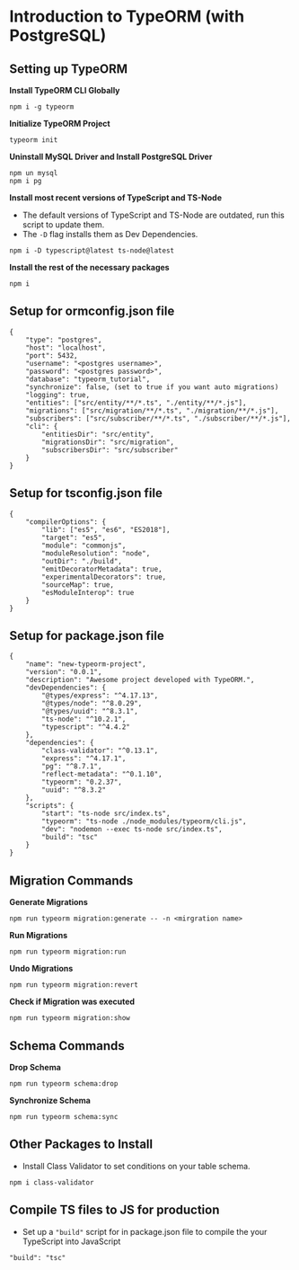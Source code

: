 # Introduction to TypeORM (with PostgreSQL)

## Setting up TypeORM

**Install TypeORM CLI Globally**

```
npm i -g typeorm
```

**Initialize TypeORM Project**

```
typeorm init
```

**Uninstall MySQL Driver and Install PostgreSQL Driver**

```
npm un mysql
npm i pg
```

**Install most recent versions of TypeScript and TS-Node**

- The default versions of TypeScript and TS-Node are outdated, run this script to update them.
- The `-D` flag installs them as Dev Dependencies.

```
npm i -D typescript@latest ts-node@latest
```

**Install the rest of the necessary packages**

```
npm i
```

## Setup for ormconfig.json file

```
{
	"type": "postgres",
	"host": "localhost",
	"port": 5432,
	"username": "<postgres username>",
	"password": "<postgres password>",
	"database": "typeorm_tutorial",
	"synchronize": false, (set to true if you want auto migrations)
	"logging": true,
	"entities": ["src/entity/**/*.ts", "./entity/**/*.js"],
	"migrations": ["src/migration/**/*.ts", "./migration/**/*.js"],
	"subscribers": ["src/subscriber/**/*.ts", "./subscriber/**/*.js"],
	"cli": {
		"entitiesDir": "src/entity",
		"migrationsDir": "src/migration",
		"subscribersDir": "src/subscriber"
	}
}

```

## Setup for tsconfig.json file

```
{
	"compilerOptions": {
		"lib": ["es5", "es6", "ES2018"],
		"target": "es5",
		"module": "commonjs",
		"moduleResolution": "node",
		"outDir": "./build",
		"emitDecoratorMetadata": true,
		"experimentalDecorators": true,
		"sourceMap": true,
		"esModuleInterop": true
	}
}
```

## Setup for package.json file

```
{
	"name": "new-typeorm-project",
	"version": "0.0.1",
	"description": "Awesome project developed with TypeORM.",
	"devDependencies": {
		"@types/express": "^4.17.13",
		"@types/node": "^8.0.29",
		"@types/uuid": "^8.3.1",
		"ts-node": "^10.2.1",
		"typescript": "^4.4.2"
	},
	"dependencies": {
		"class-validator": "^0.13.1",
		"express": "^4.17.1",
		"pg": "^8.7.1",
		"reflect-metadata": "^0.1.10",
		"typeorm": "0.2.37",
		"uuid": "^8.3.2"
	},
	"scripts": {
		"start": "ts-node src/index.ts",
		"typeorm": "ts-node ./node_modules/typeorm/cli.js",
		"dev": "nodemon --exec ts-node src/index.ts",
		"build": "tsc"
	}
}
```

## Migration Commands

**Generate Migrations**

```
npm run typeorm migration:generate -- -n <mirgration name>
```

**Run Migrations**

```
npm run typeorm migration:run
```

**Undo Migrations**

```
npm run typeorm migration:revert
```

**Check if Migration was executed**

```
npm run typeorm migration:show
```

## Schema Commands

**Drop Schema**

```
npm run typeorm schema:drop
```

**Synchronize Schema**

```
npm run typeorm schema:sync
```

## Other Packages to Install

- Install Class Validator to set conditions on your table schema.

```
npm i class-validator
```

## Compile TS files to JS for production

- Set up a `"build"` script for in package.json file to compile the your TypeScript into JavaScript

```
"build": "tsc"
```
